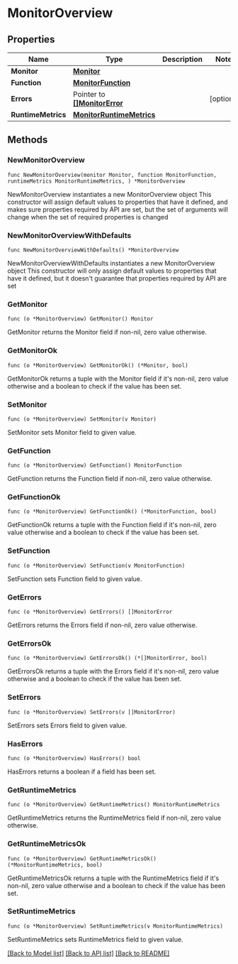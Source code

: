 # MonitorOverview

## Properties

Name | Type | Description | Notes
------------ | ------------- | ------------- | -------------
**Monitor** | [**Monitor**](Monitor.md) |  | 
**Function** | [**MonitorFunction**](MonitorFunction.md) |  | 
**Errors** | Pointer to [**[]MonitorError**](MonitorError.md) |  | [optional] 
**RuntimeMetrics** | [**MonitorRuntimeMetrics**](MonitorRuntimeMetrics.md) |  | 

## Methods

### NewMonitorOverview

`func NewMonitorOverview(monitor Monitor, function MonitorFunction, runtimeMetrics MonitorRuntimeMetrics, ) *MonitorOverview`

NewMonitorOverview instantiates a new MonitorOverview object
This constructor will assign default values to properties that have it defined,
and makes sure properties required by API are set, but the set of arguments
will change when the set of required properties is changed

### NewMonitorOverviewWithDefaults

`func NewMonitorOverviewWithDefaults() *MonitorOverview`

NewMonitorOverviewWithDefaults instantiates a new MonitorOverview object
This constructor will only assign default values to properties that have it defined,
but it doesn't guarantee that properties required by API are set

### GetMonitor

`func (o *MonitorOverview) GetMonitor() Monitor`

GetMonitor returns the Monitor field if non-nil, zero value otherwise.

### GetMonitorOk

`func (o *MonitorOverview) GetMonitorOk() (*Monitor, bool)`

GetMonitorOk returns a tuple with the Monitor field if it's non-nil, zero value otherwise
and a boolean to check if the value has been set.

### SetMonitor

`func (o *MonitorOverview) SetMonitor(v Monitor)`

SetMonitor sets Monitor field to given value.


### GetFunction

`func (o *MonitorOverview) GetFunction() MonitorFunction`

GetFunction returns the Function field if non-nil, zero value otherwise.

### GetFunctionOk

`func (o *MonitorOverview) GetFunctionOk() (*MonitorFunction, bool)`

GetFunctionOk returns a tuple with the Function field if it's non-nil, zero value otherwise
and a boolean to check if the value has been set.

### SetFunction

`func (o *MonitorOverview) SetFunction(v MonitorFunction)`

SetFunction sets Function field to given value.


### GetErrors

`func (o *MonitorOverview) GetErrors() []MonitorError`

GetErrors returns the Errors field if non-nil, zero value otherwise.

### GetErrorsOk

`func (o *MonitorOverview) GetErrorsOk() (*[]MonitorError, bool)`

GetErrorsOk returns a tuple with the Errors field if it's non-nil, zero value otherwise
and a boolean to check if the value has been set.

### SetErrors

`func (o *MonitorOverview) SetErrors(v []MonitorError)`

SetErrors sets Errors field to given value.

### HasErrors

`func (o *MonitorOverview) HasErrors() bool`

HasErrors returns a boolean if a field has been set.

### GetRuntimeMetrics

`func (o *MonitorOverview) GetRuntimeMetrics() MonitorRuntimeMetrics`

GetRuntimeMetrics returns the RuntimeMetrics field if non-nil, zero value otherwise.

### GetRuntimeMetricsOk

`func (o *MonitorOverview) GetRuntimeMetricsOk() (*MonitorRuntimeMetrics, bool)`

GetRuntimeMetricsOk returns a tuple with the RuntimeMetrics field if it's non-nil, zero value otherwise
and a boolean to check if the value has been set.

### SetRuntimeMetrics

`func (o *MonitorOverview) SetRuntimeMetrics(v MonitorRuntimeMetrics)`

SetRuntimeMetrics sets RuntimeMetrics field to given value.



[[Back to Model list]](../README.md#documentation-for-models) [[Back to API list]](../README.md#documentation-for-api-endpoints) [[Back to README]](../README.md)


